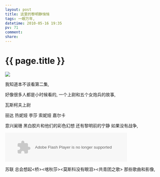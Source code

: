 ```yaml
---
layout: post
title: 这里的黎明静悄悄
tags: 一眼万年,
datetime: 2010-05-16 19:35
pv: 71
comment: 
share: 
---
```


{{ page.title }}
================

 <p><img small="0" src="http://hiphotos.baidu.com/hueidou163/pic/item/7d61a4d3605194e5a8ec9a14.jpg" /><br /></p><p>我知道本不该看第二集,</p><p>好像很多人都是小时候看的, 一个上尉和五个女炮兵的故事,</p><p>瓦斯柯夫上尉</p><p>丽达 热妮娅 李莎 索妮娅 嘉尔卡</p><p>意兴阑珊 黑白胶片和他们的彩色幻想 还有黎明前的宁静 如果没有战争,</p><p><embed width="400px" height="95px" src="http://box.baidu.com/widget/flash/bdspacesong.swf?&amp;url=http://gzw.zj.gov.cn/media/0/090905222451.mp3&amp;name=共青团之歌&amp;artist=&amp;extra=&amp;autoPlay=false&amp;loop=true" type="application/x-shockwave-flash" allowscriptaccess="never" /></p><p>苏联 总会想起&lt;桥&gt;&lt;喀秋莎&gt;&lt;莫斯科没有眼泪&gt;&lt;共青团之歌&gt; 那些歌曲和影像,</p><br /> 

